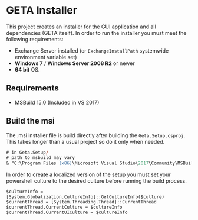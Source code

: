 # GETA Installer

This project creates an installer for the GUI application and all dependencies (GETA itself). In order to run the installer you must meet the following requirements:

* Exchange Server installed (or `ExchangeInstallPath` systemwide environment variable set)
* **Windows 7** / **Windows Server 2008 R2** or newer
* **64 bit** OS.

## Requirements

* MSBuild 15.0 (Included in VS 2017)

## Build the msi

The .msi installer file is build directly after building the `Geta.Setup.csproj`. This takes longer than a usual project so do it only when needed.

```ps
# in Geta.Setup/
# path to msbuild may vary
& "C:\Program Files (x86)\Microsoft Visual Studio\2017\Community\MSBuild\15.0\Bin\MSBuild.exe" Geta.Setup.csproj /restore /target:Compile /maxcpucount /verbosity:minimal
```

In order to create a localized version of the setup you must set your powershell culture to the desired culture before running the build process.

```ps1$
$cultureInfo = [System.Globalization.CultureInfo]::GetCultureInfo($culture)
$currentThread = [System.Threading.Thread]::CurrentThread
$currentThread.CurrentCulture = $cultureInfo
$currentThread.CurrentUICulture = $cultureInfo
```